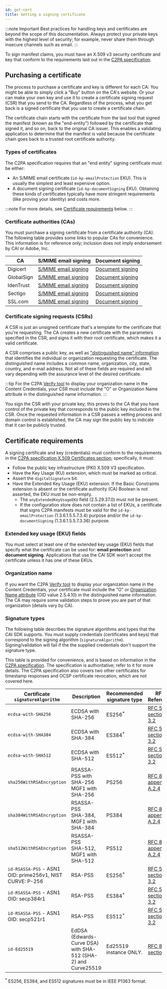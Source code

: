 ```yaml
---
id: get-cert
title: Getting a signing certificate
---
```


:::note Important
Best practices for handling keys and certificates are beyond the scope of this documentation.  Always protect your private keys with the highest level of security; for example, never share them through insecure channels such as email.
:::

To sign manifest claims, you must have an X.509 v3 security certificate and key that conform to the requirements laid out in the [C2PA specification](https://c2pa.org/specifications/specifications/2.1/specs/C2PA_Specification.html#x509_certificates).

## Purchasing a certificate

The process to purchase a certificate and key is different for each CA: You might be able to simply click a "Buy" button on the CA's website. Or your can make your own key and use it to create a certificate signing request (CSR) that you send to the CA. Regardless of the process, what you get back is a signed certificate that you use to create a certificate chain.

The certificate chain starts with the certificate from the last tool that signed the manifest (known as the "end-entity") followed by the certificate that signed it, and so on, back to the original CA issuer. This enables a validating application to determine that the manifest is valid because the certificate chain goes back to a trusted root certificate authority.

### Types of certificates

The C2PA specification requires that an "end entity" signing certificate must be either:

- An S/MIME email certificate (`id-kp-emailProtection` EKU). This is usually the simplest and least expensive option.
- A document signing certificate (`id-kp-documentSigning` EKU). Obtaining these kinds of certificates typically have more stringent requirements (like proving your identity) and costs more.

:::note
For more details, see [Certificate requirements](#certificate-requirements) below.
:::

### Certificate authorities (CAs)

You must purchase a signing certificate from a certificate authority (CA).  The following table provides some links to popular CAs for convenience. This information is for reference only; inclusion does not imply endorsement by CAI or Adobe, Inc.

| CA | S/MIME email signing | Document signing |
|----|----------------------|------------------|
| Digicert | [S/MIME email signing](https://www.digicert.com/tls-ssl/secure-email-smime-certificates) | [Document signing](https://www.digicert.com/signing/document-signing-certificates) |
| GlobalSign | [S/MIME email signing](https://shop.globalsign.com/en/secure-email) | [Document signing](https://shop.globalsign.com/en/document-signing) |
| IdenTrust | [S/MIME email signing](https://www.identrust.com/digital-certificates/secure-email-smime) | [Document signing](https://www.identrust.com/digital-certificates/document-signing) |
| Sectigo | [S/MIME email signing](https://ssl.comodoca.com/s-mime) | [Document signing](https://ssl.comodoca.com/document-signing-certificates) |
| SSL.com | [S/MIME email signing](https://www.ssl.com/certificates/s-mime-certificates/) | [Document signing](https://www.ssl.com/certificates/document-signing-certificates/) |

### Certificate signing requests (CSRs)

A CSR is just an unsigned certificate that's a template for the certificate that you're requesting. The CA creates a new certificate with the parameters specified in the CSR, and signs it with their root certificate, which makes it a valid certificate.

A CSR comprises a public key, as well as ["distinguished name" information](https://knowledge.digicert.com/general-information/what-is-a-distinguished-name) that identifies the individual or organization requesting the certificate. The distinguished name includes a common name, organization, city, state, country, and e-mail address. Not all of these fields are required and will vary depending with the assurance level of the desired certificate.

:::tip
For the C2PA [Verify tool](https://verify.contentauthenticity.org/) to display your organization name in the Content Credentials, your CSR must include the "O" or Organization Name attribute in the distinguished name information. 
:::

You sign the CSR with your private key; this proves to the CA that you have control of the private key that corresponds to the public key included in the CSR. Once the requested information in a CSR passes a vetting process and domain control is established, the CA may sign the public key to indicate that it can be publicly trusted.

## Certificate requirements

A signing certificate and key (credentials) must conform to the requirements in the [C2PA specification X.509 Certificates section](https://c2pa.org/specifications/specifications/2.1/specs/C2PA_Specification.html#x509_certificates); specifically, it must:

- Follow the public key infrastructure (PKI) X.509 V3 specification.
- Have the Key Usage (KU) extension, which must be marked as critical. 
- Assert the `digitalSignature` bit.
- Have the Extended Key Usage (EKU) extension. If the Basic Constraints extension is absent or the certificate authority (CA) Boolean is not asserted, the EKU must be non-empty.
  - The `anyExtendedKeyUsageEKU` field (2.5.29.37.0) must not be present.
  - If the configuration store does not contain a list of EKUs, a certificate that signs C2PA manifests must be valid for the `id-kp-emailProtection` (1.3.6.1.5.5.7.3.4) purpose and/or the `id-kp-documentSigning` (1.3.6.1.5.5.7.3.36) purpose.

### Extended key usage (EKU) fields

You must select at least one of the extended key usage (EKU) fields that specify what the certificate can be used for: **email protection** and **document signing**. Applications that use the CAI SDK won't accept the certificate unless it has one of these EKUs.

### Organization name

If you want the C2PA [Verify tool](https://verify.contentauthenticity.org/) to display your organization name in the Content Credentials, your certificate must include the "O" or [Organization Name attribute](https://www.alvestrand.no/objectid/2.5.4.10.html) (OID value 2.5.4.10) in the distinguished name information. The CA may require some validation steps to prove you are part of that organization (details vary by CA).

### Signature types

The following table describes the signature algorithms and types that the CAI SDK supports. You must supply credentials (certificates and keys) that correspond to the signing algorithm (`signatureAlgorithm`). Signing/validation will fail if the the supplied credentials don't support the signature type.

This table is provided for convenience, and is based on information in the [C2PA specification](https://c2pa.org/specifications/specifications/2.1/specs/C2PA_Specification.html#x509_certificates). The specification is authoritative; refer to it for more details.  The C2PA specification also covers two other certificates for timestamp responses and OCSP certificate revocation, which are not covered here.

| Certificate `signatureAlgorithm` | Description  | Recommended signature type | RFC Reference |
| -------------------------------- | ------------ | -------------------------- | ------------- |
| `ecdsa-with-SHA256`                                       | ECDSA with SHA-256                                            | ES256<sup>\*</sup>         | [RFC 5758 section 3.2](https://www.rfc-editor.org/rfc/rfc5758.html#section-3.2)       |
| `ecdsa-with-SHA384`                                       | ECDSA with SHA-384                                            | ES384<sup>\*</sup>         | [RFC 5758 section 3.2](https://www.rfc-editor.org/rfc/rfc5758.html#section-3.2)       |
| `ecdsa-with-SHA512`                                       | ECDSA with SHA-512                                            | ES512<sup>\*</sup>         | [RFC 5758 section 3.2](https://www.rfc-editor.org/rfc/rfc5758.html#section-3.2)       |
| `sha256WithRSAEncryption`                                 | RSASSA-PSS with SHA-256<br/>MGF1 with SHA-256                 | PS256                      | [RFC 8017 appendix A.2.4](https://www.rfc-editor.org/rfc/rfc8017.html#appendix-A.2.4) |
| `sha384WithRSAEncryption`                                 | RSASSA-PSS<br/>SHA-384, MGF1 with SHA-384                     | PS384                      | [RFC 8017 appendix A.2.4](https://www.rfc-editor.org/rfc/rfc8017.html#appendix-A.2.4) |
| `sha512WithRSAEncryption`                                 | RSASSA-PSS<br/>SHA-512, MGF1 with SHA-512                     | PS512                      | [RFC 8017 appendix A.2.4](https://www.rfc-editor.org/rfc/rfc8017.html#appendix-A.2.4) |
| `id-RSASSA-PSS` - ASN1 OID: prime256v1, NIST CURVE: P-256 | RSA-PSS                                                       | ES256<sup>\*</sup>         | [RFC 5758 section 3.2](https://www.rfc-editor.org/rfc/rfc5758.html#section-3.2)       |
| `id-RSASSA-PSS` - ASN1 OID: secp384r1                     | RSA-PSS                                                       | ES384<sup>\*</sup>         | [RFC 5758 section 3.2](https://www.rfc-editor.org/rfc/rfc5758.html#section-3.2)       |
| `id-RSASSA-PSS` - ASN1 OID: secp521r1                     | RSA-PSS                                                       | ES512<sup>\*</sup>         | [RFC 5758 section 3.2](https://www.rfc-editor.org/rfc/rfc5758.html#section-3.2)       |
| `id-Ed25519`                                              | EdDSA (Edwards-Curve DSA) with SHA-512 (SHA-2) and Curve25519 | Ed25519 instance ONLY.     | [RFC 8410 section 3](https://www.rfc-editor.org/rfc/rfc8410.html#section-3)           |

<sup>*</sup> ES256, ES384, and ES512 signatures must be in IEEE P1363 format.




